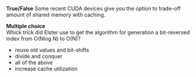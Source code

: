 **True/False**
Some recent CUDA devices give you the option to trade-off amount of shared memory with caching.

**Multiple choice**\
Whick trick did Elster use to get the algorithm for generation a bit-reversed index from O(Nlog N) to O(N)?
- reuse old values and bit-shifts
- divide and conquer
- all of the above
- increase cache utilization